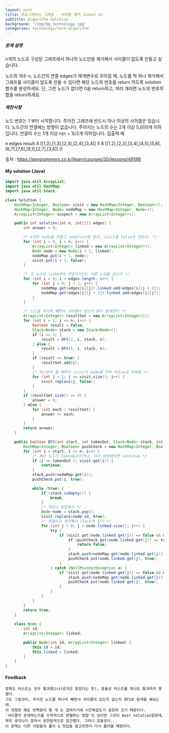 ```yaml
---
layout: post
title: 프로그래머스 그래프 - 사이클 제거 (Level 4)
subtitle: Algorithm Solution
background: '/img/bg_technology.jpg'
categories: technology/tech-algorithm
---
```



##### 문제 설명
n개의 노드로 구성된 그래프에서 하나의 노드만을 제거해서 사이클이 없도록 만들고 싶습니다.

노드의 개수 n, 노드간의 연결 edges가 매개변수로 주어질 때, 노드를 딱 하나 제거해서 그래프를 사이클이 없도록 만들 수 있다면 
해당 노드의 번호를 return 하도록 solution 함수를 완성하세요.
단, 그런 노드가 없다면 0을 return하고, 여러 개라면 노드의 번호의 합을 return하세요.

##### 제한사항

노드 번호는 1 부터 시작합니다.
주어진 그래프에 반드시 하나 이상의 사이클은 있습니다.
노드간의 연결에는 방향이 없습니다.
주어지는 노드의 수는 2개 이상 5,000개 이하입니다.
연결의 수는 1개 이상 n(n + 1)/2개 이하입니다.
입출력 예

n	edges	result
4	[[1,2],[1,3],[2,3],[2,4],[3,4]]	5
8	[[1,2],[2,3],[3,4],[4,5],[5,6],[6,7],[7,8],[8,1],[2,7],[3,6]]	0


출처 : https://programmers.co.kr/learn/courses/30/lessons/49188


#### My solution (Java)

```java
import java.util.ArrayList;
import java.util.HashMap;
import java.util.Stack;

class Solution {
	HashMap<Integer, Boolean> visit = new HashMap<Integer, Boolean>();
	HashMap<Integer, Node> nodeMap = new HashMap<Integer, Node>();
	ArrayList<Integer> suspect = new ArrayList<Integer>();

	public int solution(int n, int[][] edges) {
		int answer = 0;

		/* n개의 node를 만들고 nodelist에 넣고, visit을 false로 만든다. */
		for (int i = 0; i < n; i++) {
			ArrayList<Integer> linked = new ArrayList<Integer>();
			Node node = new Node(i + 1, linked);
			nodeMap.put(i + 1, node);
			visit.put(i + 1, false);
		}

		/* 각 노드의 linked에 연결되어있는 다른 노드를 담는다 */
		for (int i = 0; i < edges.length; i++) {
			for (int j = 0; j < 1; j++) {
				nodeMap.get(edges[i][j]).linked.add(edges[i][j + 1]);
				nodeMap.get(edges[i][j + 1]).linked.add(edges[i][j]);
			}
		}

		/* 노드를 하나씩 빼면서 사이클이 있는지 DFS 탐색한다 */
		ArrayList<Integer> resultSet = new ArrayList<Integer>();
		for (int i = 1; i <= n; i++) {
			boolean result = false;
			Stack<Node> stack = new Stack<Node>();
			if (i == 1) {
				result = DFS(2, i, stack, n);
			} else {
				result = DFS(1, i, stack, n);
			}
			if (result == true) {
				resultSet.add(i);
			}
			/* for문이 돌 때마다 visit의 node를 전부 false로 바꿔줌 */
			for (int j = 1; j <= visit.size(); j++) {
				visit.replace(j, false);
			}
		}
		if (resultSet.size() == 0) {
			answer = 0;
		} else {
			for (int each : resultSet) {
				answer += each;
			}
		}
		return answer;
	}

	public boolean DFS(int start, int takenOut, Stack<Node> stack, int n) {
		HashMap<Integer, Boolean> pushCheck = new HashMap<Integer, Boolean>();
		for (int i = start; i <= n; i++) {
			/* 해당 노드가 takenOut이거나, 이미 방문헀으면 continue */
			if (i == takenOut || visit.get(i)) {
				continue;
			}
			stack.push(nodeMap.get(i));
			pushCheck.put(i, true);

			while (true) {
				if (stack.isEmpty()) {
					break;
				}
				/* 꺼내고 방문체크 */
				Node node = stack.pop();
				visit.replace(node.id, true);
				/* 연결노드 체크해서 stack에 담기 */
				for (int j = 0; j < node.linked.size(); j++) {
					try {
						if (visit.get(node.linked.get(j)) == false && node.linked.get(j) != takenOut) {
							if (pushCheck.get(node.linked.get(j)) == true) {
								return false;
							}
							stack.push(nodeMap.get(node.linked.get(j)));
							pushCheck.put(node.linked.get(j), true);
						}
					} catch (NullPointerException e) {
						if (visit.get(node.linked.get(j)) == false && node.linked.get(j) != takenOut) {
							stack.push(nodeMap.get(node.linked.get(j)));
							pushCheck.put(node.linked.get(j), true);
						}
					}
				}
			}
		}
		return true;
	}
	
	class Node {
		int id;
		ArrayList<Integer> linked;

		public Node(int id, ArrayList<Integer> linked) {
			this.id = id;
			this.linked = linked;
		}
	}
}
```



#### Feedback

```
정확도 테스트는 모두 통과했으나(로직은 맞았다는 뜻), 효율성 테스트를 하나도 통과하지 못했다.
그도 그럴것이, 주어진 노드를 하나씩 빼면서 사이클이 있는지 없는지 DFS로 탐색을 해보는데, 
이 과정만 해도 반목문이 몇 개 는 겹쳐지기에 시간복잡도가 굉장히 크기 때문이다.
'사이클이 존재하는지를 수학적으로 판별하는 방법'이 있다면 그것이 best solution일텐데, 
딱히 생각나지 않아서 완전탐색으로 접근했다. 그러나 효율성이...
이 문제는 다른 사람들의 풀이 & 정답을 참고하면서 다시 풀어볼 예정이다.
```

